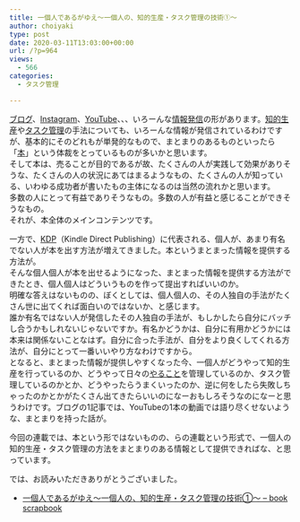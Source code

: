 ```yaml
---
title: 一個人であるがゆえ〜一個人の、知的生産・タスク管理の技術①〜
author: choiyaki
type: post
date: 2020-03-11T13:03:00+00:00
url: /?p=964
views:
  - 566
categories:
  - タスク管理

---
```

[ブログ][1]、[Instagram][2]、[YouTube][3]、、、いろーんな[情報発信][4]の形があります。[知的生産][5]や[タスク管理][6]の手法についても、いろーんな情報が発信されているわけですが、基本的にそのどれもが単発的なもので、まとまりのあるものといったら「[本][7]」という体裁をとっているものが多いかと思います。  
そして本は、売ることが目的であるが故、たくさんの人が実践して効果がありそうな、たくさんの人の状況にあてはまるようなもの、たくさんの人が知っている、いわゆる成功者が書いたもの主体になるのは当然の流れかと思います。  
多数の人にとって有益でありそうなもの。多数の人が有益と感じることができそうなもの。  
それが、本全体のメインコンテンツです。

一方で、[KDP][8]（Kindle Direct Publishing）に代表される、個人が、あまり有名でない人が本を出す方法が増えてきました。本というまとまった情報を提供する方法が。  
そんな個人個人が本を出せるようになった、まとまった情報を提供する方法ができたとき、個人個人はどういうものを作って提出すればいいのか。  
明確な答えはないものの、ぼくとしては、個人個人の、その人独自の手法がたくさん世に出てくれば面白いのではないか、と感じます。  
誰か有名ではない人が発信したその人独自の手法が、もしかしたら自分にバッチし合うかもしれないじゃないですか。有名かどうかは、自分に有用かどうかには本来は関係ないことなはず。自分に合った手法が、自分をより良くしてくれる方法が、自分にとって一番いいやり方なわけですから。  
となると、まとまった情報が提供しやすくなった今、一個人がどうやって知的生産を行っているのか、どうやって日々の[やること][9]を管理しているのか、タスク管理しているのかとか、どうやったらうまくいったのか、逆に何をしたら失敗しちゃったのかとかがたくさん出てきたらいいのになーおもしろそうなのになーと思うわけです。ブログの1記事では、YouTubeの1本の動画では語り尽くせないような、まとまりを持った話が。

今回の連載では、本という形ではないものの、らの連載という形式で、一個人の知的生産・タスク管理の方法をまとまりのある情報として提供できればな、と思っています。

では、お読みいただきありがとうございました。

  * [一個人であるがゆえ〜一個人の、知的生産・タスク管理の技術①〜 &#8211; book scrapbook][10]

 [1]: https://scrapbox.io/choiyaki-hondana/%E3%83%96%E3%83%AD%E3%82%B0
 [2]: https://scrapbox.io/choiyaki-hondana/Instagram
 [3]: https://scrapbox.io/choiyaki-hondana/YouTube
 [4]: https://scrapbox.io/choiyaki-hondana/%E6%83%85%E5%A0%B1%E7%99%BA%E4%BF%A1
 [5]: https://scrapbox.io/choiyaki-hondana/%E7%9F%A5%E7%9A%84%E7%94%9F%E7%94%A3
 [6]: https://scrapbox.io/choiyaki-hondana/%E3%82%BF%E3%82%B9%E3%82%AF%E7%AE%A1%E7%90%86
 [7]: https://scrapbox.io/choiyaki-hondana/%E6%9C%AC
 [8]: https://scrapbox.io/choiyaki-hondana/KDP
 [9]: https://scrapbox.io/choiyaki-hondana/%E3%82%84%E3%82%8B%E3%81%93%E3%81%A8
 [10]: https://scrapbox.io/choiyaki-hondana/%E4%B8%80%E5%80%8B%E4%BA%BA%E3%81%A7%E3%81%82%E3%82%8B%E3%81%8C%E3%82%86%E3%81%88%E3%80%9C%E4%B8%80%E5%80%8B%E4%BA%BA%E3%81%AE%E3%80%81%E7%9F%A5%E7%9A%84%E7%94%9F%E7%94%A3%E3%83%BB%E3%82%BF%E3%82%B9%E3%82%AF%E7%AE%A1%E7%90%86%E3%81%AE%E6%8A%80%E8%A1%93%E2%91%A0%E3%80%9C